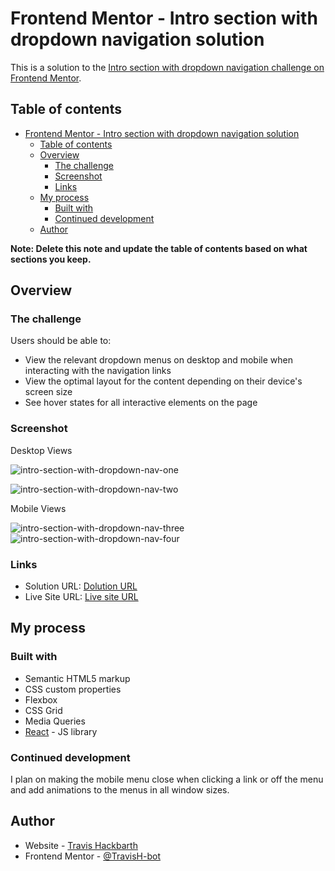 # Frontend Mentor - Intro section with dropdown navigation solution

This is a solution to the [Intro section with dropdown navigation challenge on Frontend Mentor](https://www.frontendmentor.io/challenges/intro-section-with-dropdown-navigation-ryaPetHE5). 

## Table of contents

- [Frontend Mentor - Intro section with dropdown navigation solution](#frontend-mentor---intro-section-with-dropdown-navigation-solution)
  - [Table of contents](#table-of-contents)
  - [Overview](#overview)
    - [The challenge](#the-challenge)
    - [Screenshot](#screenshot)
    - [Links](#links)
  - [My process](#my-process)
    - [Built with](#built-with)
    - [Continued development](#continued-development)
  - [Author](#author)

**Note: Delete this note and update the table of contents based on what sections you keep.**

## Overview

### The challenge

Users should be able to:

- View the relevant dropdown menus on desktop and mobile when interacting with the navigation links
- View the optimal layout for the content depending on their device's screen size
- See hover states for all interactive elements on the page

### Screenshot

Desktop Views

![intro-section-with-dropdown-nav-one](https://github.com/TravisH-bot/Intro-section-with-dropdown-navigation/assets/79767820/dd905e6f-be24-48a8-b3a8-9d5e24b1f8ee)

![intro-section-with-dropdown-nav-two](https://github.com/TravisH-bot/Intro-section-with-dropdown-navigation/assets/79767820/6fa97c2b-5808-4738-ac31-a6f142e88b7e)

Mobile Views

![intro-section-with-dropdown-nav-three](https://github.com/TravisH-bot/Intro-section-with-dropdown-navigation/assets/79767820/5cd6f531-156a-4b7d-8948-df8263c8a784)
![intro-section-with-dropdown-nav-four](https://github.com/TravisH-bot/Intro-section-with-dropdown-navigation/assets/79767820/46f16dc3-475b-4e9e-a081-23c5b8093e70)


### Links

- Solution URL: [Dolution URL](https://github.com/TravisH-bot/Intro-section-with-dropdown-navigation)
- Live Site URL: [Live site URL](https://travish-bot.github.io/Intro-section-with-dropdown-navigation/)

## My process

### Built with

- Semantic HTML5 markup
- CSS custom properties
- Flexbox
- CSS Grid
- Media Queries
- [React](https://reactjs.org/) - JS library


### Continued development

I plan on making the mobile menu close when clicking a link or off the menu and add animations to the menus in all window sizes.

## Author

- Website - [Travis Hackbarth](https://travish-bot.github.io/My-Portfolio/)
- Frontend Mentor - [@TravisH-bot](https://www.frontendmentor.io/profile/TravisH-bot)

